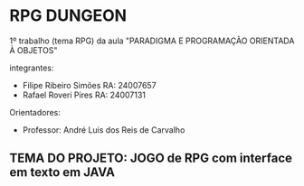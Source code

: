 # RPG DUNGEON
1º trabalho (tema RPG) da aula "PARADIGMA E PROGRAMAÇÃO ORIENTADA À OBJETOS"

integrantes: 
- Filipe Ribeiro Simões RA: 24007657
- Rafael Roveri Pires RA: 24007131

Orientadores:
- Professor: André Luis dos Reis de Carvalho

TEMA DO PROJETO:  JOGO de RPG com interface em texto em JAVA
-------------------------------

